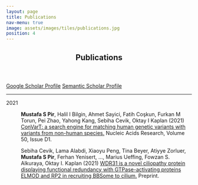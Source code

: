 ```yaml
---
layout: page
title: Publications
nav-menu: true
image: assets/images/tiles/publications.jpg
position: 4
---
```


<div id="main" class="alt">

<section id="publications"  class="background-accent2">
	<div class="inner">
		<header class="major">
			<h1>Publications</h1>
		</header>
	<a href="https://scholar.google.com/citations?user=kAVZ5ocAAAAJ&hl=en" class="button" target="_blank">Google Scholar Profile</a>
	<a href="https://www.semanticscholar.org/author/Mustafa-S.-Pir/108425721" class="button" target="_blank">Semantic Scholar Profile</a>
	<hr class="major" />
	<dl>
		<dt>2021</dt>
		<dd>
			<p><b>Mustafa S Pir</b>, Halil I Bilgin, Ahmet Sayici, Fatih Coşkun, Furkan M Torun, Pei Zhao, Yahong Kang, Sebiha Cevik, Oktay I Kaplan (2021)
			<a href="https://doi.org/10.1093/nar/gkab939" target="_blank">
			ConVarT: a search engine for matching human genetic variants with variants from non-human species.</a>
			Nucleic Acids Research, Volume 50, Issue D1.</p>
		</dd>
		<dd>
			<p>Sebiha Cevik, Lama Alabdi, Xiaoyu Peng, Tina Beyer, Atiyye Zorluer, <b>Mustafa S Pir</b>, Ferhan Yenisert, ..., Marius Ueffing, Fowzan S. Alkuraya, Oktay I. Kaplan (2021)
			<a href="https://doi.org/10.1101/2021.06.10.445528" target="_blank"> WDR31 is a novel ciliopathy protein displaying functional redundancy with GTPase-activating proteins ELMOD and RP2 in recruiting BBSome to cilium.</a>
			Preprint.</p>
		</dd>
	</dl>
	</div>
</section>
</div>
